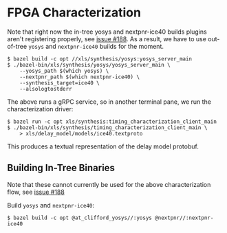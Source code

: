 # FPGA Characterization

Note that right now the in-tree yosys and nextpnr-ice40 builds plugins aren't
registering properly, see [issue #188](
https://github.com/google/xls/issues/188). As a result, we have to use
out-of-tree `yosys` and `nextpnr-ice40` builds for the moment.

```
$ bazel build -c opt //xls/synthesis/yosys:yosys_server_main
$ ./bazel-bin/xls/synthesis/yosys/yosys_server_main \
    --yosys_path $(which yosys) \
    --nextpnr_path $(which nextpnr-ice40) \
    --synthesis_target=ice40 \
    --alsologtostderr
```

The above runs a gRPC service, so in another terminal pane, we run the
characterization driver:

```
$ bazel run -c opt xls/synthesis:timing_characterization_client_main
$ ./bazel-bin/xls/synthesis/timing_characterization_client_main \
    > xls/delay_model/models/ice40.textproto
```

This produces a textual representation of the delay model protobuf.


## Building In-Tree Binaries

Note that these cannot currently be used for the above characterization flow,
see [issue #188](https://github.com/google/xls/issues/188)

Build `yosys` and `nextpnr-ice40`:

```
$ bazel build -c opt @at_clifford_yosys//:yosys @nextpnr//:nextpnr-ice40
```

